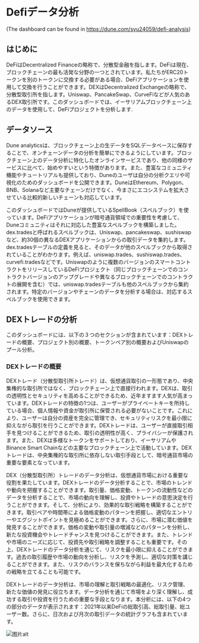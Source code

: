 # Defiデータ分析
(The dashboard can be found in https://dune.com/syu24059/defi-analysis)

## はじめに
  DeFiはDecentralized Financeの略称で、分散型金融を指します。DeFiは現在、ブロックチェーンの最も活発な分野の一つとされています。私たちがERC20トークンを別のトークンに交換する必要がある場合、DeFiアプリケーションを使用して交換を行うことができます。DEXはDecentralized Exchangeの略称で、分散型取引所を指します。Uniswap、PancakeSwap、CurveFiなどが人気のあるDEX取引所です。このダッシュボードでは、イーサリアムブロックチェーン上のデータを使用して、DeFiプロジェクトを分析します.

## データソース
Dune analyticsは、ブロックチェーン上の生データをSQLデータベースに保存することで、オンチェーンデータの分析を簡単にできるようにしています。ブロックチェーン上のデータ分析に特化したオンラインサービスであり、他の同様のサービスに比べて、始めやすいという特徴があります。また、豊富なコミュニティ機能やチュートリアルも提供しており、Duneのユーザは自分の分析クエリや可視化のためのダッシュボードを公開できます。DuneはEthereum、Polygon、BNB、Solanaなど主要なチェーンだけでなく、今まさにエコシステムを拡大させている比較的新しいチェーンも対応しています。

このダッシュボードではDuneが提供しているSpellBook（スペルブック）を使っています。DeFiアプリケーションが暗号通貨領域での重要性を考慮して、Duneコミュニティはそれに対応した豊富なスペルブックを構築しました。dex.tradesと呼ばれるスペルブックは、Uniswap、pancakeswap、sushiswapなど、約30個の異なるDEXアプリケーションからの取引データを集約します。dex.tradesテーブルの定義を見ると、そのデータが他のスペルブックから取得されていることがわかります。例えば、uniswap.trades、sushiswap.trades、curvefi.tradesなどです。Uniswapのように複数のバージョンのスマートコントラクトをリリースしているDeFiプロジェクト（同じブロックチェーンでのコントラクトバージョンのアップグレードや異なるブロックチェーンでのコントラクトの展開を含む）では、uniswap.tradesテーブルも他のスペルブックから集約されます。特定のバージョンやチェーンのデータを分析する場合は、対応するスペルブックを使用できます。

## DEXトレードの分析
このダッシュボードには、以下の３つのセクションが含まれています：DEXトレードの概要、プロジェクト別の概要、トークンペア別の概要およびUniswapのプール分析。
### DEXトレードの概要
DEXトレード（分散型取引所トレード）は、仮想通貨取引の一形態であり、中央集権的な取引所ではなく、ブロックチェーン上で直接行われます。DEXは、取引の透明性とセキュリティを高めることができるため、近年ますます人気が高まっています。DEXトレードの特徴の1つは、ユーザーがプライベートキーを所持している場合、個人情報や資金が取引所に保管される必要がないことです。これにより、ユーザーは自分の資産を完全に管理でき、セキュリティリスクを最小限に抑えながら取引を行うことができます。DEXトレードは、ユーザーが直接取引相手を見つけることができるため、取引の透明性が高く、プライバシーが保護されます。また、DEXは多様なトークンをサポートしており、イーサリアムやBinance Smart Chainなどの主要なブロックチェーン上で活動しています。DEXトレードは、中央集権的な取引所に依存しない取引手段として、暗号通貨市場の重要な要素となっています。

DEX（分散型取引所）トレードのデータ分析は、仮想通貨市場における重要な役割を果たしています。DEXトレードのデータ分析することで、市場のトレンドや動向を把握することができます。取引量、価格変動、トークンの流動性などのデータを分析することで、市場の動向を理解し、投資やトレードの意思決定を行うことができます。そして、分析により、効果的な取引戦略を構築することができます。取引ペアや時間帯による価格変動のパターンを把握し、適切なエントリーやエグジットポイントを見極めることができます。さらに、市場に潜む価値を発見することができます。価格の変動や取引量の増減などのパターンを分析し、新たな投資機会やトレードチャンスを見つけることができます。また、トレンドや市場のニーズに応じて、投資先や取引戦略を調整することも重要です。その上、DEXトレードのデータ分析を通じて、リスクを最小限に抑えることができます。過去の取引履歴や市場の動向を分析し、リスクを予測し、適切な対策を講じることができます。また、リスクのバランスを保ちながら利益を最大化するための戦略を立てることも可能です。

DEXトレードのデータ分析は、市場の理解と取引戦略の最適化、リスク管理、新たな価値の発見に役立ちます。データ分析を通じて市場をより深く理解し、成功する取引や投資を行うための重要な手段となります。本分析には、以下の4つの部分のデータが表示されます：2021年以来DeFiの総取引高、総取引量、総ユーザー数。さらに、日次および月次の取引データの統計グラフも含まれています。

![图片alt](/img/fig1.png "Fig.1 The DEX overview of trade amount, trade count and trader count.")




